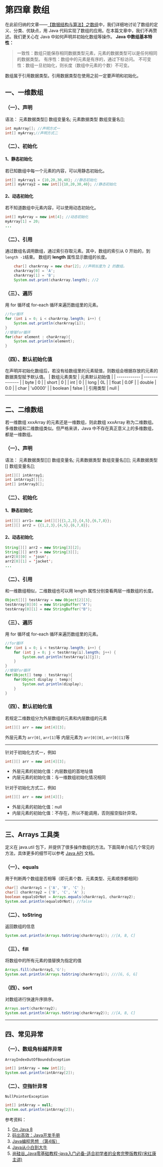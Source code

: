 # 第四章 数组

 在此前归纳的文章——[【数据结构与算法】之数组](https://editor.csdn.net/md/?articleId=113615936)中，我们详细地讨论了数组的定义、分类、优缺点，用 Java 代码实现了数组的应用。在本篇文章中，我们不再赘述。我们更关心在 Java 中如何声明并初始化数组等操作。
 **Java 中数组基本特性：**

>一致性：数组只能保存相同数据类型元素，元素的数据类型可以是任何相同的数据类型。
>有序性：数组中的元素是有序的，通过下标访问。
>不可变性：数组一旦初始化，则长度（数组中元素的个数）不可变。

数组属于引用数据类型。引用数据类型在使用之前一定要声明和初始化。
## 一、一维数组
### （一）、声明
语法：
元素数据类型[] 数组变量名; 
元素数据类型 数组变量名[];

```java
int myArray[]; //声明方式一
int[] myArray;//声明方式二
```
### （二）、初始化
#### 1、静态初始化
若已知数组中每一个元素的内容，可以用静态初始化。
```java
int[] myArray1 = {10,20,30,40}; //静态初始化
int[] myArray2 = new int[]{10,20,30,40}; //静态初始化
```
#### 2、动态初始化
若不知道数组中元素内容，可以使用动态初始化。
```java
int[] myArray = new int[4]; //动态初始化
myArray[1] = 20;
...
```
### （二）、引用
通过数组名调用数组，通过索引存取元素。其中，数组的索引从 0 开始的，到 ```length -1```结束。
数组的 **length** 属性显示数组的长度。
```java
	char[] charArray = new char[2]; //声明长度为 2 的数组。
	charArray[0] = 'A'; 
	charArray[1] = 'B';
	System.out.print(charArray.length); //2
```

### （三）、遍历
用 for 循环或 for-each 循环来遍历数组里的元素。
```java
//for循环
for (int i = 0; i < charArray.length; i++) {
    System.out.println(charArray[i]);
}
//增强for循环
for(char element : charArray){
	System.out.println(element);
}
```
### （四）、默认初始化值
在声明并初始化数组后，若没有给数组里的元素赋值，则数组会根据存放的元素的数据类型赋予默认值。
| 数组元素类型 | 元素默认初始值 |
| ------------ | -------------- |
| byte         | 0              |
| short        | 0              |
| int          | 0              |
| long         | 0L             |
| float        | 0.0F           |
| double       | 0.0            |
| char         | 'u0000'        |
| boolean      | false          |
| 引用类型     | null           |
 <hr/>

## 二、二维数组
若一维数组 xxxArray 的元素还是一维数组，则此数组 xxxArray 称为二维数组。多维数组和二维数组类似。但严格来讲，Java 中不存在真正意义上的多维数组，都是一维数组。
### （一）、声明
语法：
元素数据类型[][] 数组变量名;
元素数据类型 数组变量名[][];
元素数据类型[] 数组变量名[];
```java
int[][] intArray1;
int intArray2[][];
int[] intArray3[];
```

### （二）、初始化
#### 1、静态初始化
```java
int[][] arr1= new int[][]{{1,2,3},{4,5},{6,7,8}};
int[][] arr2 = {{1,2,3},{4,5},{6,7,8}};
```
#### 2、动态初始化
```java
String[][] arr2 = new String[3][2];
String[][] arr3 = new String[3][];
arr2[0][0] = 'josn';
arr2[0][1] = 'jacket';
...
```
### （二）、引用
和一维数组相似，二维数组也可以用 length 属性分别查看两层一维数组的长度。
```java
Object[][] testArray = new Object[2][3];
testArray[0][0] = new StringBuffer("A");
testArray[0][1] = new StringBuffer("B");
```

### （三）、遍历
用 for 循环或 for-each 循环来遍历数组里的元素。
```java
//for循环
for (int i = 0; i < testArray.length; i++) {
	for (int j = 0; j < testArray[i].length; j++) {
    	System.out.println(testArray[i][j]);
    }
}
//增强for循环
for(Object[] temp : testArray){
	for(Object display : temp){
		System.out.println(display);
	}
}
```
### （四）、默认初始化值
 若规定二维数组分为外层数组的元素和内层数组的元素
 ```java
 int[][] arr = new int[4][3];
 ```
 外层元素为 ```arr[0]```, ```arr[1]```等
 内层元素为 ```arr[0][0]```, ```arr[0][1]```等

 <hr/>

 针对于初始化方式一，例如
 ```java
 int[][] arr = new int[4][3];
 ```
 - 外层元素的初始化值：内层数组的首地址值
 - 内层元素的初始化值：与一维数组初始化情况相同

 针对于初始化方式二，例如
```java
int[][] arr = new int[4][];
```
-  外层元素的初始化值：null
-  内层元素的初始化值：不存在，所以不能调用，否则报空指针异常。

<hr/>

## 三、Arrays 工具类
定义在 java.util 包下，并提供了很多操作数组的方法。下面简单介绍几个常见的方法，具体更多的细节可以参考 [Java API](https://docs.oracle.com/en/java/javase/15/docs/api/index.html) 文档。

### （一）、equals 
用于判断两个数组是否相等（即元素个数、元素类型、元素顺序都相同）
```java
char[] charArray1 = {'A', 'B', 'C' };
char[] charArray2 = {'B', 'C', 'A' };
boolean equalsOrNot = Arrays.equals(charArray1, charArray2);
System.out.println(equalsOrNot); //false
```
### （二）、toString
返回数组的信息
```java
System.out.println(Arrays.toString(charArray1)); //[A, B, C]
```
### （三）、fill
将数组中的所有元素的值替换为指定的值
```java
Arrays.fill(charArray1,'G');
System.out.println(Arrays.toString(charArray1)); ///[G, G, G]
```
### （四）、sort
对数组进行快速升序排序。
```java
Arrays.sort(charArray2);
System.out.println(Arrays.toString(charArray2)); //[A, B, C]
```
<hr/>

## 四、常见异常



### （一）、数组角标越界异常
```ArrayIndexOutOfBoundsException```
```java
int[] intArray = new int[2];
System.out.println(intArray[2]);
```
### （二）、空指针异常
```NullPointerException```
```java
int[] intArray = null;
System.out.println(intArray[2]);
```

参考资料：

1. [On Java 8](https://book.douban.com/subject/30217317/)
2. [码出高效：Java开发手册](https://book.douban.com/subject/30333948/)
3. [Java编程思想 （第4版）](https://book.douban.com/subject/2130190/)
4. [Java从小白到大牛](https://www.ituring.com.cn/book/2480/)
5. [尚硅谷_Java零基础教程-java入门必备-适合初学者的全套完整版教程(宋红康主讲)](https://www.bilibili.com/video/BV1Kb411W75N?p=180)